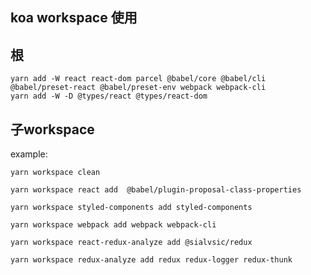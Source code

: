 ## koa workspace 使用

## 根

```
yarn add -W react react-dom parcel @babel/core @babel/cli @babel/preset-react @babel/preset-env webpack webpack-cli
yarn add -W -D @types/react @types/react-dom

```

## 子workspace

example: 

```
yarn workspace clean
```

```
yarn workspace react add  @babel/plugin-proposal-class-properties
```

```
yarn workspace styled-components add styled-components
```

```
yarn workspace webpack add webpack webpack-cli
```

```
yarn workspace react-redux-analyze add @sialvsic/redux
```

```
yarn workspace redux-analyze add redux redux-logger redux-thunk
```